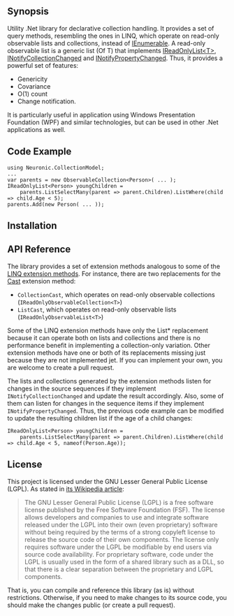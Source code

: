 ## Synopsis

Utility .Net library for declarative collection handling. It provides a set of query methods, resembling the ones in LINQ, which operate on read-only observable lists and collections, instead of [IEnumerable](https://msdn.microsoft.com/en-us/library/9eekhta0(v=vs.110).aspx). A read-only observable list is a generic list (Of T) that implements [IReadOnlyList\<T\>](https://msdn.microsoft.com/en-us/library/hh192385(v=vs.110).aspx), [INotifyCollectionChanged](https://msdn.microsoft.com/en-us/library/system.collections.specialized.inotifycollectionchanged(v=vs.110).aspx) and [INotifyPropertyChanged](https://msdn.microsoft.com/en-us/library/system.componentmodel.inotifypropertychanged(v=vs.110).aspx). Thus, it provides a powerful set of features:
- Genericity
- Covariance
- O(1) count
- Change notification.

It is particularly useful in application using Windows Presentation Foundation (WPF) and similar technologies, but can be used in other .Net applications as well. 

## Code Example

```
using Neuronic.CollectionModel;
...
var parents = new ObservableCollection<Person>( ... );
IReadOnlyList<Person> youngChildren = 
    parents.ListSelectMany(parent => parent.Children).ListWhere(child => child.Age < 5);
parents.Add(new Person( ... ));
```

## Installation



## API Reference

The library provides a set of extension methods analogous to some of the [LINQ extension methods](https://msdn.microsoft.com/en-us/library/system.linq.enumerable(v=vs.110).aspx). For instance, there are two replacements for the [Cast](https://msdn.microsoft.com/en-us/library/bb341406(v=vs.110).aspx) extension method:
- `CollectionCast`, which operates on read-only observable collections (`IReadOnlyObservableCollection<T>`)
- `ListCast`, which operates on read-only observable lists (`IReadOnlyObservableList<T>`)

Some of the LINQ extension methods have only the List\* replacement because it can operate both on lists and collections and there is no performance benefit in implementing a collection-only variation. Other extension methods have one or both of its replacements missing just because they are not implemented jet. If you can implement your own, you are welcome to create a pull request.

The lists and collections generated by the extension methods listen for changes in the source sequences if they implement `INotifyCollectionChanged` and update the result accordingly. Also, some of them can listen for changes in the sequence items if they implement `INotifyPropertyChanged`. Thus, the previous code example can be modified to update the resulting children list if the age of a child changes:

```
IReadOnlyList<Person> youngChildren = 
    parents.ListSelectMany(parent => parent.Children).ListWhere(child => child.Age < 5, nameof(Person.Age));
```

## License

This project is licensed under the GNU Lesser General Public License (LGPL). As stated in [its Wikipedia article](https://en.wikipedia.org/wiki/GNU_Lesser_General_Public_License):
>The GNU Lesser General Public License (LGPL) is a free software license published by the Free Software Foundation (FSF). The license allows developers and companies to use and integrate software released under the LGPL into their own (even proprietary) software without being required by the terms of a strong copyleft license to release the source code of their own components. The license only requires software under the LGPL be modifiable by end users via source code availability. For proprietary software, code under the LGPL is usually used in the form of a shared library such as a DLL, so that there is a clear separation between the proprietary and LGPL components.

That is, you can compile and reference this library (as is) without restrictions. Otherwise, if you need to make changes to its source code, you should make the changes public (or create a pull request).
